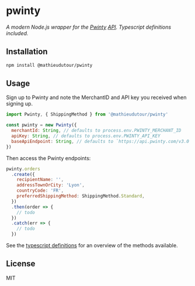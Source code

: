 # pwinty

_A modern Node.js wrapper for the [Pwinty](http://pwinty.com) [API](https://pwinty.com/api/). Typescript definitions included._

## Installation

```bash
npm install @mathieudutour/pwinty
```

## Usage

Sign up to Pwinty and note the MerchantID and API key you received when signing up.

```js
import Pwinty, { ShippingMethod } from '@mathieudutour/pwinty'

const pwinty = new Pwinty({
  merchantId: String, // defaults to process.env.PWINTY_MERCHANT_ID
  apiKey: String, // defaults to process.env.PWINTY_API_KEY
  baseApiEndpoint: String, // defaults to `https://api.pwinty.com/v3.0` if process.env.NODE_ENV === 'production', `https://sandbox.pwinty.com/v3.0` otherwise
})
```

Then access the Pwinty endpoints:

```js
pwinty.orders
  .create({
    recipientName: '',
    addressTownOrCity: 'Lyon',
    countryCode: 'FR',
    preferredShippingMethod: ShippingMethod.Standard,
  })
  .then(order => {
    // todo
  })
  .catch(err => {
    // todo
  })
```

See the [typescript definitions](https://github.com/mathieudutour/pwinty-api/blob/master/src/index.ts#L300-L326) for an overview of the methods available.

## License

MIT

